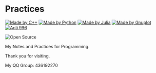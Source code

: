 # Practices

[![Made by C++](https://github.com/ConAntares/Temples/blob/master/Attachments/MadebyCpp.svg)](https://en.wikipedia.org/wiki/C%2B%2B)
[![Made by Python](https://github.com/ConAntares/Temples/blob/master/Attachments/MadebyPython.svg)](https://www.python.org/)
[![Made by Julia](https://github.com/ConAntares/Temples/blob/master/Attachments/MadebyJulia.svg)](https://julialang.org/)
[![Made by Gnuplot](https://github.com/ConAntares/Temples/blob/master/Attachments/MadebyGnuplot.svg)](http://gnuplot.sourceforge.net/)
[![Anti 996](https://github.com/ConAntares/Temples/blob/master/Attachments/LinkNPL.svg)](https://996.icu)

![Open Source](https://github.com/ConAntares/Temples/blob/master/Attachments/OpenSource.svg)

My Notes and Practices for Programming.

Thank you for visiting.

My QQ Group: 436192270